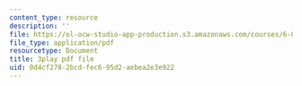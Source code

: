 ```yaml
---
content_type: resource
description: ''
file: https://ol-ocw-studio-app-production.s3.amazonaws.com/courses/6-811-principles-and-practice-of-assistive-technology-fall-2014/0d4cf2782bcdfec695d2aebea2e3e922_x18bMLW4eO4.pdf
file_type: application/pdf
resourcetype: Document
title: 3play pdf file
uid: 0d4cf278-2bcd-fec6-95d2-aebea2e3e922
---
```

